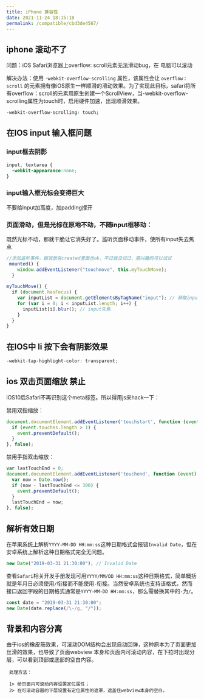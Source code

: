 ```yaml
---
title: iPhone 兼容性
date: 2021-11-24 18:15:18
permalink: /compatible/cbd3de4567/
---
```


## iphone 滚动不了

问题：iOS Safari浏览器上overflow: scroll元素无法滑动bug，在 电脑可以滚动

解决办法：使用  `-webkit-overflow-scrolling` 属性，该属性会让 `overflow：scroll` 的元素拥有像iOS原生一样顺滑的滑动效果。为了实现此目标，safari将所有overflow：scroll的元素用原生创建一个ScrollView，当-webkit-overflow-scrolling属性为touch时，启用硬件加速，出现顺滑效果。

```css
-webkit-overflow-scrolling: touch;
```

## 在IOS input 输入框问题

### input框去阴影

```css
input, textarea {
  -webkit-appearance:none;
}
```

### input输入框光标会变得巨大

不要给input加高度，加padding撑开

### 页面滑动，但是光标在原地不动，不随input框移动：

既然光标不动，那就干脆让它消失好了。监听页面移动事件，使所有input失去焦点

```js
//添加监听事件，据说放在created里面也ok，不过我没试过，感兴趣的可以试试
 mounted() {
    window.addEventListener("touchmove", this.myTouchMove);
  }
 
myTouchMove() {
  if (document.hasFocus) {
    var inputList = document.getElementsByTagName("input"); // 获取input
    for (var i = 0; i < inputList.length; i++) {
      inputList[i].blur(); // input失焦
    }
  }
}
```

## 在IOS中 li 按下会有阴影效果

```js
-webkit-tap-highlight-color: transparent;
```

## ios 双击页面缩放 禁止

iOS10后Safari不再识别这个meta标签。所以得用js来hack一下：

禁用双指缩放：

```js
document.documentElement.addEventListener('touchstart', function (event) {
  if (event.touches.length > 1) {
    event.preventDefault();
  }
}, false);
```

禁用手指双击缩放：

```js
var lastTouchEnd = 0;
document.documentElement.addEventListener('touchend', function (event) {
  var now = Date.now();
  if (now - lastTouchEnd <= 300) {
    event.preventDefault();
  }
  lastTouchEnd = now;
}, false);

```

## 解析有效日期

在苹果系统上解析`YYYY-MM-DD HH:mm:ss`这种日期格式会报错`Invalid Date`，但在安卓系统上解析这种日期格式完全无问题。

```js
new Date("2019-03-31 21:30:00"); // Invalid Date
```

查看`Safari`相关开发手册发现可用`YYYY/MM/DD HH:mm:ss`这种日期格式，简单概括就是年月日必须使用`/`衔接而不能使用`-`衔接。当然安卓系统也支持该格式，然而接口返回字段的日期格式通常是`YYYY-MM-DD HH:mm:ss`，那么需替换其中的`-`为`/`。

```js
const date = "2019-03-31 21:30:00";
new Date(date.replace(/\-/g, "/"));
```

## 背景和内容分离

由于ios的橡皮筋效果，可滚动DOM结构会出现自动回弹，这种原本为了页面更加丝滑的效果，也导致了页面webview 本身和页面内可滚动内容，在下拉时出现分层，可以看到顶部或底部的空白内容。

```
 处理方法：

 1> 给页面内可滚动内容设置定位属性；
 2> 在可滚动容器的下层设置有定位属性的遮罩，遮盖住webview本身的空白。
```
